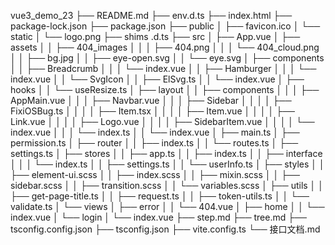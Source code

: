 vue3_demo_23
├── README.md
├── env.d.ts
├── index.html
├── package-lock.json
├── package.json
├── public
│   ├── favicon.ico
│   └── static
│       └── logo.png
├── shims .d.ts
├── src
│   ├── App.vue
│   ├── assets
│   │   ├── 404_images
│   │   │   ├── 404.png
│   │   │   └── 404_cloud.png
│   │   ├── bg.jpg
│   │   ├── eye-open.svg
│   │   └── eye.svg
│   ├── components
│   │   ├── Breadcrumb
│   │   │   └── index.vue
│   │   ├── Hamburger
│   │   │   └── index.vue
│   │   └── SvgIcon
│   │       ├── ElSvg.ts
│   │       └── index.vue
│   ├── hooks
│   │   └── useResize.ts
│   ├── layout
│   │   ├── components
│   │   │   ├── AppMain.vue
│   │   │   ├── Navbar.vue
│   │   │   ├── Sidebar
│   │   │   │   ├── FixiOSBug.ts
│   │   │   │   ├── Item.tsx
│   │   │   │   ├── Item.vue
│   │   │   │   ├── Link.vue
│   │   │   │   ├── Logo.vue
│   │   │   │   ├── SidebarItem.vue
│   │   │   │   └── index.vue
│   │   │   └── index.ts
│   │   └── index.vue
│   ├── main.ts
│   ├── permission.ts
│   ├── router
│   │   ├── index.ts
│   │   └── routes.ts
│   ├── settings.ts
│   ├── stores
│   │   ├── app.ts
│   │   ├── index.ts
│   │   ├── interface
│   │   │   └── index.ts
│   │   ├── settings.ts
│   │   └── userInfo.ts
│   ├── styles
│   │   ├── element-ui.scss
│   │   ├── index.scss
│   │   ├── mixin.scss
│   │   ├── sidebar.scss
│   │   ├── transition.scss
│   │   └── variables.scss
│   ├── utils
│   │   ├── get-page-title.ts
│   │   ├── request.ts
│   │   ├── token-utils.ts
│   │   └── validate.ts
│   └── views
│       ├── error
│       │   └── 404.vue
│       ├── home
│       │   └── index.vue
│       └── login
│           └── index.vue
├── step.md
├── tree.md
├── tsconfig.config.json
├── tsconfig.json
├── vite.config.ts
└── 接口文档.md
